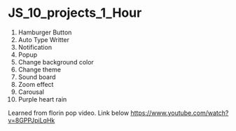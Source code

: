 # JS_10_projects_1_Hour
1. Hamburger Button
2. Auto Type Writter
3. Notification
4. Popup
5. Change background color
6. Change theme
7. Sound board
8. Zoom effect
9. Carousal
10. Purple heart rain

Learned from florin pop video. Link below
https://www.youtube.com/watch?v=8GPPJpiLqHk
